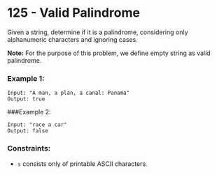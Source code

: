 # 125 - Valid Palindrome
Given a string, determine if it is a palindrome, considering only alphanumeric characters and ignoring cases.

**Note:** For the purpose of this problem, we define empty string as valid palindrome.

### Example 1:
```
Input: "A man, a plan, a canal: Panama"
Output: true
```
###Example 2:
```
Input: "race a car"
Output: false
```

### Constraints:

* `s` consists only of printable ASCII characters.